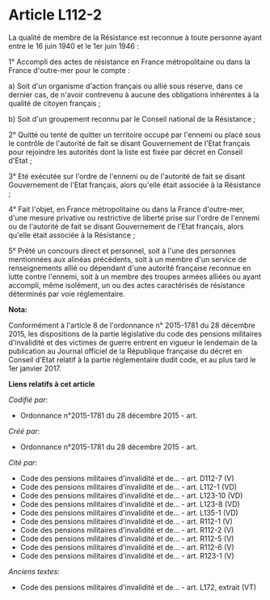 # Article L112-2

La qualité de membre de la Résistance est reconnue à toute personne ayant entre le 16 juin 1940 et le 1er juin 1946 :

1° Accompli des actes de résistance en France métropolitaine ou dans la France d'outre-mer pour le compte :

a) Soit d'un organisme d'action français ou allié sous réserve, dans ce dernier cas, de n'avoir contrevenu à aucune des
obligations inhérentes à la qualité de citoyen français ;

b) Soit d'un groupement reconnu par le Conseil national de la Résistance ;

2° Quitté ou tenté de quitter un territoire occupé par l'ennemi ou placé sous le contrôle de l'autorité de fait se disant
Gouvernement de l'Etat français pour rejoindre les autorités dont la liste est fixée par décret en Conseil d'Etat ;

3° Eté exécutée sur l'ordre de l'ennemi ou de l'autorité de fait se disant Gouvernement de l'Etat français, alors qu'elle
était associée à la Résistance ;

4° Fait l'objet, en France métropolitaine ou dans la France d'outre-mer, d'une mesure privative ou restrictive de liberté
prise sur l'ordre de l'ennemi ou de l'autorité de fait se disant Gouvernement de l'Etat français, alors qu'elle était
associée à la Résistance ;

5° Prêté un concours direct et personnel, soit à l'une des personnes mentionnées aux alinéas précédents, soit à un membre
d'un service de renseignements allié ou dépendant d'une autorité française reconnue en lutte contre l'ennemi, soit à un
membre des troupes armées alliées ou ayant accompli, même isolément, un ou des actes caractérisés de résistance déterminés
par voie réglementaire.

**Nota:**

Conformément à l'article 8 de l'ordonnance n° 2015-1781 du 28 décembre 2015, les dispositions de la partie législative du
code des pensions militaires d'invalidité et des victimes de guerre entrent en vigueur le lendemain de la publication au
Journal officiel de la République française du décret en Conseil d'Etat relatif à la partie réglementaire dudit code, et au
plus tard le 1er janvier 2017.

**Liens relatifs à cet article**

_Codifié par_:

  - Ordonnance n°2015-1781 du 28 décembre 2015 - art.

_Créé par_:

  - Ordonnance n°2015-1781 du 28 décembre 2015 - art.

_Cité par_:

  - Code des pensions militaires d'invalidité et de... - art. D112-7 (V)
  - Code des pensions militaires d'invalidité et de... - art. L112-1 (VD)
  - Code des pensions militaires d'invalidité et de... - art. L123-10 (VD)
  - Code des pensions militaires d'invalidité et de... - art. L123-8 (VD)
  - Code des pensions militaires d'invalidité et de... - art. L135-1 (VD)
  - Code des pensions militaires d'invalidité et de... - art. R112-1 (V)
  - Code des pensions militaires d'invalidité et de... - art. R112-2 (V)
  - Code des pensions militaires d'invalidité et de... - art. R112-5 (V)
  - Code des pensions militaires d'invalidité et de... - art. R112-6 (V)
  - Code des pensions militaires d'invalidité et de... - art. R123-1 (V)

_Anciens textes_:

  - Code des pensions militaires d'invalidité et de... - art. L172, extrait (VT)
